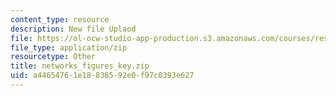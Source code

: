 ```yaml
---
content_type: resource
description: New file Uplaod
file: https://ol-ocw-studio-app-production.s3.amazonaws.com/courses/res-6-004-principles-of-computer-system-design-an-introduction-spring-2009/a44654761e18838592e0f97c0393e627_networks_figures_key.zip
file_type: application/zip
resourcetype: Other
title: networks_figures_key.zip
uid: a4465476-1e18-8385-92e0-f97c0393e627
---
```

